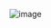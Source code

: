 ![image](https://github.com/KimDong-Han/help_edit_Photo_Ai/assets/71119800/06d8a111-49de-4ce4-a50a-24bd1213a95d)
